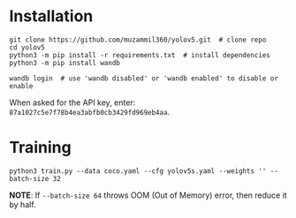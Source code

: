 # Installation
```
git clone https://github.com/muzammil360/yolov5.git  # clone repo
cd yolov5
python3 -m pip install -r requirements.txt  # install dependencies
python3 -m pip install wandb  

wandb login  # use 'wandb disabled' or 'wandb enabled' to disable or enable
```
When asked for the API key, enter: `87a1027c5e7f78b4ea3abfb0cb3429fd969eb4aa`. 

# Training

```
python3 train.py --data coco.yaml --cfg yolov5s.yaml --weights '' --batch-size 32
```

**NOTE**: If `--batch-size 64` throws OOM (Out of Memory) error, then reduce it by half.




